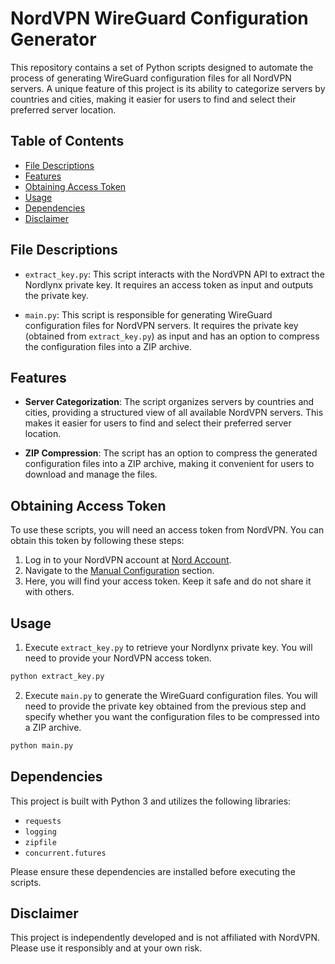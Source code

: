 # NordVPN WireGuard Configuration Generator

This repository contains a set of Python scripts designed to automate the process of generating WireGuard configuration files for all NordVPN servers. A unique feature of this project is its ability to categorize servers by countries and cities, making it easier for users to find and select their preferred server location.

## Table of Contents

- [File Descriptions](#file-descriptions)
- [Features](#features)
- [Obtaining Access Token](#obtaining-access-token)
- [Usage](#usage)
- [Dependencies](#dependencies)
- [Disclaimer](#disclaimer)

## File Descriptions

- `extract_key.py`: This script interacts with the NordVPN API to extract the Nordlynx private key. It requires an access token as input and outputs the private key.

- `main.py`: This script is responsible for generating WireGuard configuration files for NordVPN servers. It requires the private key (obtained from `extract_key.py`) as input and has an option to compress the configuration files into a ZIP archive.

## Features

- **Server Categorization**: The script organizes servers by countries and cities, providing a structured view of all available NordVPN servers. This makes it easier for users to find and select their preferred server location.

- **ZIP Compression**: The script has an option to compress the generated configuration files into a ZIP archive, making it convenient for users to download and manage the files.

## Obtaining Access Token

To use these scripts, you will need an access token from NordVPN. You can obtain this token by following these steps:

1. Log in to your NordVPN account at [Nord Account](https://my.nordaccount.com/login/).
2. Navigate to the [Manual Configuration](https://my.nordaccount.com/dashboard/nordvpn/manual-configuration/) section.
3. Here, you will find your access token. Keep it safe and do not share it with others.

## Usage

1. Execute `extract_key.py` to retrieve your Nordlynx private key. You will need to provide your NordVPN access token.

```bash
python extract_key.py
```

2. Execute `main.py` to generate the WireGuard configuration files. You will need to provide the private key obtained from the previous step and specify whether you want the configuration files to be compressed into a ZIP archive.

```bash
python main.py
```

## Dependencies

This project is built with Python 3 and utilizes the following libraries:

- `requests`
- `logging`
- `zipfile`
- `concurrent.futures`

Please ensure these dependencies are installed before executing the scripts.

## Disclaimer

This project is independently developed and is not affiliated with NordVPN. Please use it responsibly and at your own risk.
